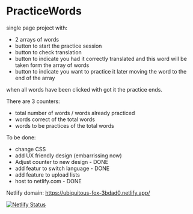 # PracticeWords
single page project with:
* 2 arrays of words 
* button to start the practice session
* button to check translation
* button to indicate you had it correctly translated and this word will be taken form the array of words
* button to indicate you want to practice it later moving the word to the end of the array

when all words have been clicked with got it the practice ends.

There are 3 counters:
- total number of words / words already practiced
- words correct of the total words
- words to be practices of the total words

To be done:
- change CSS 
- add UX friendly design (embarrissing now) 
- Adjust counter to new design - DONE
- add featur to switch language - DONE
- add feature to upload lists 
- host to netlify.com - DONE

Netlify domain: https://ubiquitous-fox-3bdad0.netlify.app/

[![Netlify Status](https://api.netlify.com/api/v1/badges/40161256-ac48-4615-b121-710ed5d8db7c/deploy-status)](https://app.netlify.com/sites/ubiquitous-fox-3bdad0/deploys)
